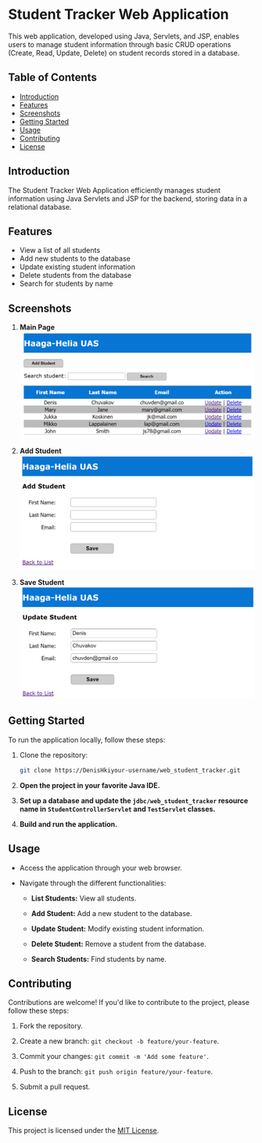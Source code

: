 # Student Tracker Web Application

This web application, developed using Java, Servlets, and JSP, enables users to manage student information through basic CRUD operations (Create, Read, Update, Delete) on student records stored in a database.

## Table of Contents
- [Introduction](#introduction)
- [Features](#features)
- [Screenshots](#screenshots)
- [Getting Started](#getting-started)
- [Usage](#usage)
- [Contributing](#contributing)
- [License](#license)

## Introduction

The Student Tracker Web Application efficiently manages student information using Java Servlets and JSP for the backend, storing data in a relational database.

## Features

- View a list of all students
- Add new students to the database
- Update existing student information
- Delete students from the database
- Search for students by name

## Screenshots

1. **Main Page**
   ![Main Page](web_student_tracker/screenshots/home.png)

2. **Add Student**
   ![Add Student](web_student_tracker/screenshots/add_student.png)

3. **Save Student**
   ![Save Student](web_student_tracker/screenshots/save.png)

## Getting Started

To run the application locally, follow these steps:

1. Clone the repository:

   ```bash
   git clone https://DenisHkiyour-username/web_student_tracker.git
   
2. **Open the project in your favorite Java IDE.**

3. **Set up a database and update the `jdbc/web_student_tracker` resource name in `StudentControllerServlet` and `TestServlet` classes.**

4. **Build and run the application.**

## Usage

- Access the application through your web browser.

- Navigate through the different functionalities:

  - **List Students:** View all students.
  
  - **Add Student:** Add a new student to the database.
  
  - **Update Student:** Modify existing student information.
  
  - **Delete Student:** Remove a student from the database.
  
  - **Search Students:** Find students by name.

## Contributing

Contributions are welcome! If you'd like to contribute to the project, please follow these steps:

1. Fork the repository.

2. Create a new branch: `git checkout -b feature/your-feature`.

3. Commit your changes: `git commit -m 'Add some feature'`.

4. Push to the branch: `git push origin feature/your-feature`.

5. Submit a pull request.

## License

This project is licensed under the [MIT License](LICENSE).
